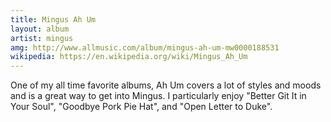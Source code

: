 ```yaml
---
title: Mingus Ah Um
layout: album
artist: mingus
amg: http://www.allmusic.com/album/mingus-ah-um-mw0000188531
wikipedia: https://en.wikipedia.org/wiki/Mingus_Ah_Um
---
```


One of my all time favorite albums, Ah Um covers a lot of styles and moods and is a great way to get into Mingus. I particularly enjoy "Better Git It in Your Soul", "Goodbye Pork Pie Hat", and "Open Letter to Duke".
